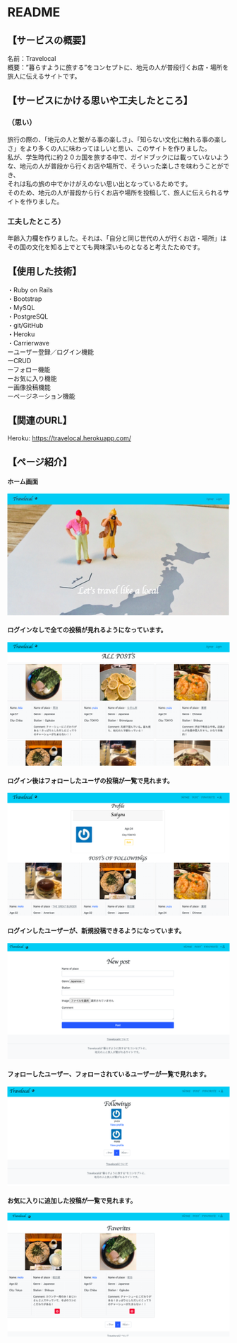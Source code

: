# README
## 【サービスの概要】<br>
名前：Travelocal<br>
概要：”暮らすように旅する”をコンセプトに、地元の人が普段行くお店・場所を旅人に伝えるサイトです。<br>

## 【サービスにかける思いや工夫したところ】<br>
### （思い）<br>
旅行の際の、「地元の人と繋がる事の楽しさ」、「知らない文化に触れる事の楽しさ」をより多くの人に味わってほしいと思い、このサイトを作りました。<br>
私が、学生時代に約２０カ国を旅する中で、ガイドブックには載っていないような、地元の人が普段から行くお店や場所で、そういった楽しさを味わうことができ、<br>
それは私の旅の中でかけがえのない思い出となっているためです。<br>
そのため、地元の人が普段から行くお店や場所を投稿して、旅人に伝えられるサイトを作りました。<br>
### 工夫したところ）<br>
年齢入力欄を作りました。それは、「自分と同じ世代の人が行くお店・場所」はその国の文化を知る上でとても興味深いものとなると考えたためです。<br>

## 【使用した技術】<br>
・Ruby on Rails <br>
・Bootstrap<br>
・MySQL<br>
・PostgreSQL<br>
・git/GitHub<br>
・Heroku<br>
・Carrierwave<br>
ーユーザー登録／ログイン機能<br>
ーCRUD<br>
ーフォロー機能<br>
ーお気に入り機能<br>
ー画像投稿機能<br>
ーページネーション機能<br>

## 【関連のURL】<br>
Heroku: https://travelocal.herokuapp.com/<br>

## 【ページ紹介】<br>
#### ホーム画面
![home](app/assets/images/travelocal1.jpg)
#### ログインなしで全ての投稿が見れるようになっています。
![home](app/assets/images/travelocal7.png)
#### ログイン後はフォローしたユーザの投稿が一覧で見れます。
![home](app/assets/images/travelocal8.png)
#### ログインしたユーザーが、新規投稿できるようになっています。
![home](app/assets/images/travelocal4.png)
#### フォローしたユーザー、フォローされているユーザーが一覧で見れます。
![home](app/assets/images/travelocal5.png)
#### お気に入りに追加した投稿が一覧で見れます。
![home](app/assets/images/travelocal9.png)
